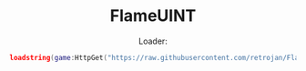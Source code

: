 <div align="center">
  
  <!-- <img src="https://github.com/user-attachments/assets/ad76d52a-440a-48a6-8236-b419ad88ea80" width="600">  -->
  
<h1>FlameUINT</h1>
</div>

<div align="center">
  
  <p>
    Loader:
  </p>
</div>

```lua
loadstring(game:HttpGet("https://raw.githubusercontent.com/retrojan/FlameUINT/main/main.lua", true))()
```
